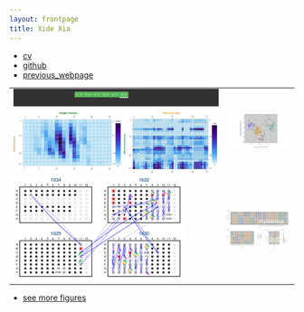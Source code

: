 ```yaml
---
layout: frontpage
title: Xide Xia
---
```


<div class="navbar">
<div class="navbar-inner">
<ul class="nav">
<li><a href="{{ BASE_PATH }}/assets/xide_xia_cv_bu.pdf">cv</a></li>
<li><a href="https://github.com/xidexia">github</a></li>
<li><a href="http://scholar.harvard.edu/xidexia">previous_webpage</a></li>
</ul>
</div>
</div>

<table class="wide">
<tr>
<td class="left">
<a href="http://staging.proteindna.hms.harvard.edu/Global.aspx?ID=0">
<img src="assets/publpics/pro_pos.jpg" alt="R/qtlcharts example" title="R/qtlcharts example"/>
</a>
</td>
<td class="right">
<a href="pages/publpics/tian2016_fig4.html">
<img src="assets/publpics/tian2016_fig4.png" alt="Tian et
al. (2016) Fig 4" title="Tian et al. (2016) Fig 4"/>
</a>
</td>
</tr>
<tr>
<td class="left">
<a href="pages/publpics/samplemixups_fig7.html">
<img src="assets/publpics/samplemixups_fig7.png" alt="Broman et al. (2013) Fig 7" title="Broman et al. (2013) Fig 7"/>
</a>
</td>
<td class="right">
<a href="pages/publpics/isletc6_fig4.html">
<img src="assets/publpics/isletc6_fig4.png" alt="Tian et al. (2015) Fig 4" title="Tian et al. (2015) Fig 4"/>
</a>
</td>
</tr>
</table>

<div class="navbar">
<div class="navbar-inner">
<ul class="nav">
<li><a href="morefigs.html">see more figures</a></li>
</ul>
</div>
</div>

